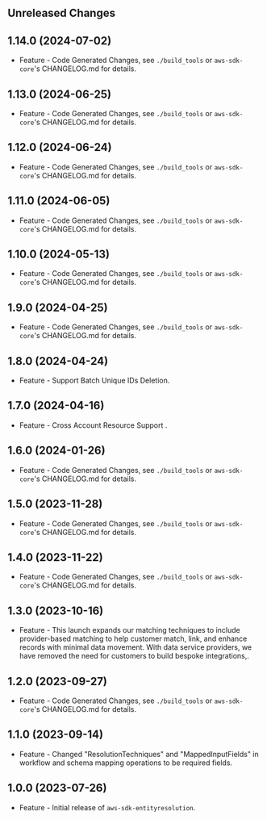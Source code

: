 Unreleased Changes
------------------

1.14.0 (2024-07-02)
------------------

* Feature - Code Generated Changes, see `./build_tools` or `aws-sdk-core`'s CHANGELOG.md for details.

1.13.0 (2024-06-25)
------------------

* Feature - Code Generated Changes, see `./build_tools` or `aws-sdk-core`'s CHANGELOG.md for details.

1.12.0 (2024-06-24)
------------------

* Feature - Code Generated Changes, see `./build_tools` or `aws-sdk-core`'s CHANGELOG.md for details.

1.11.0 (2024-06-05)
------------------

* Feature - Code Generated Changes, see `./build_tools` or `aws-sdk-core`'s CHANGELOG.md for details.

1.10.0 (2024-05-13)
------------------

* Feature - Code Generated Changes, see `./build_tools` or `aws-sdk-core`'s CHANGELOG.md for details.

1.9.0 (2024-04-25)
------------------

* Feature - Code Generated Changes, see `./build_tools` or `aws-sdk-core`'s CHANGELOG.md for details.

1.8.0 (2024-04-24)
------------------

* Feature - Support Batch Unique IDs Deletion.

1.7.0 (2024-04-16)
------------------

* Feature - Cross Account Resource Support .

1.6.0 (2024-01-26)
------------------

* Feature - Code Generated Changes, see `./build_tools` or `aws-sdk-core`'s CHANGELOG.md for details.

1.5.0 (2023-11-28)
------------------

* Feature - Code Generated Changes, see `./build_tools` or `aws-sdk-core`'s CHANGELOG.md for details.

1.4.0 (2023-11-22)
------------------

* Feature - Code Generated Changes, see `./build_tools` or `aws-sdk-core`'s CHANGELOG.md for details.

1.3.0 (2023-10-16)
------------------

* Feature - This launch expands our matching techniques to include provider-based matching to help customer match, link, and enhance records with minimal data movement. With data service providers, we have removed the need for customers to build bespoke integrations,.

1.2.0 (2023-09-27)
------------------

* Feature - Code Generated Changes, see `./build_tools` or `aws-sdk-core`'s CHANGELOG.md for details.

1.1.0 (2023-09-14)
------------------

* Feature - Changed "ResolutionTechniques" and "MappedInputFields" in workflow and schema mapping operations to be required fields.

1.0.0 (2023-07-26)
------------------

* Feature - Initial release of `aws-sdk-entityresolution`.

